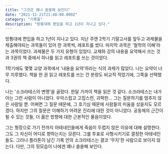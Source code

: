 ```yaml
---
title: "그것은 꽤나 쓸쓸해 보인다"
date: "2021-11-21T21:48:00.000Z"
category: "기록들"
description: "방통대에 편입을 하고 1년이 지나고 있다."
---
```

방통대에 편입을 하고 1년이 지나고 있다. 지난 주엔 2학기 기말고사를 앞두고 과제물을 제출해야되는 과목들이 있어 한 과목씩, 레포트를 썼다.
마지막 과목은 '철학의 이해'라는 과목이었다. 과제물은 두 가지 유형이 있었다. 교재와 강의 내용을 요약해서 쓰는 것과 3권의 책 중에서 하나를 읽고 레포트를 쓰는 것이었다.

1학기에도 몇몇 교양 과목에서 '내용을 요약'하라는 식의 과제가 많았다. 나는 요약이 너무 지루했다. 책을 한 권 읽고 레포트를 쓰는 건 분량도 비교적 적었기에, 그쪽을 선택했다.

나는 '소크라테스의 변명'을 골랐다. 한달 가까이 책을 읽은 것 같다. 소크라테스는 내가 아는 그런 사람이 아니었다. 우악스럽고 고집스런, 괴팍한... 그는 질문하기를 멈추지 않은 사람일 뿐. 어쩌면 그 질문 때문에, 그 호기심 때문에 사람들의 미움을 샀을지도 모르겠다. 하지만 그의 질문은 이해하기 어려운 진리에 대한 것이 아니었다. 공동체의 근간이 될 수 있는 것들, 더 옳은 방향에 대한 근본적인 물음이었다.

그는 형장으로 가기 전까지 아테네인들에게 죽음이 두렵지 않은 이유에 대해 설명한다. 그도 그 자신이 어디로 향하는지는 모른다. 그를 투표로 사형시키기로 결정한 아테네인들도. 그러나 플라톤이 남긴 기록 안의 소크라테스는 결코 '무지'한 사람으로 보이지 않는다. 다만, 그의 뒷모습이 나에겐 꽤나 쓸쓸해 보인다.